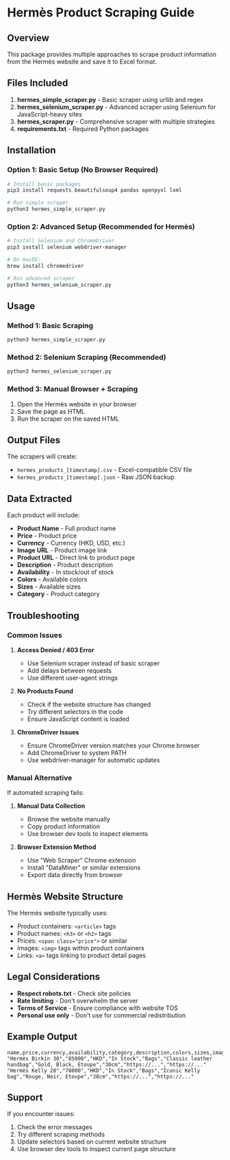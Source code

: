 # Hermès Product Scraping Guide

## Overview
This package provides multiple approaches to scrape product information from the Hermès website and save it to Excel format.

## Files Included

1. **hermes_simple_scraper.py** - Basic scraper using urllib and regex
2. **hermes_selenium_scraper.py** - Advanced scraper using Selenium for JavaScript-heavy sites
3. **hermes_scraper.py** - Comprehensive scraper with multiple strategies
4. **requirements.txt** - Required Python packages

## Installation

### Option 1: Basic Setup (No Browser Required)
```bash
# Install basic packages
pip3 install requests beautifulsoup4 pandas openpyxl lxml

# Run simple scraper
python3 hermes_simple_scraper.py
```

### Option 2: Advanced Setup (Recommended for Hermès)
```bash
# Install Selenium and ChromeDriver
pip3 install selenium webdriver-manager

# On macOS:
brew install chromedriver

# Run advanced scraper
python3 hermes_selenium_scraper.py
```

## Usage

### Method 1: Basic Scraping
```bash
python3 hermes_simple_scraper.py
```

### Method 2: Selenium Scraping (Recommended)
```bash
python3 hermes_selenium_scraper.py
```

### Method 3: Manual Browser + Scraping
1. Open the Hermès website in your browser
2. Save the page as HTML
3. Run the scraper on the saved HTML

## Output Files

The scrapers will create:
- `hermes_products_[timestamp].csv` - Excel-compatible CSV file
- `hermes_products_[timestamp].json` - Raw JSON backup

## Data Extracted

Each product will include:
- **Product Name** - Full product name
- **Price** - Product price
- **Currency** - Currency (HKD, USD, etc.)
- **Image URL** - Product image link
- **Product URL** - Direct link to product page
- **Description** - Product description
- **Availability** - In stock/out of stock
- **Colors** - Available colors
- **Sizes** - Available sizes
- **Category** - Product category

## Troubleshooting

### Common Issues

1. **Access Denied / 403 Error**
   - Use Selenium scraper instead of basic scraper
   - Add delays between requests
   - Use different user-agent strings

2. **No Products Found**
   - Check if the website structure has changed
   - Try different selectors in the code
   - Ensure JavaScript content is loaded

3. **ChromeDriver Issues**
   - Ensure ChromeDriver version matches your Chrome browser
   - Add ChromeDriver to system PATH
   - Use webdriver-manager for automatic updates

### Manual Alternative

If automated scraping fails:

1. **Manual Data Collection**
   - Browse the website manually
   - Copy product information
   - Use browser dev tools to inspect elements

2. **Browser Extension Method**
   - Use "Web Scraper" Chrome extension
   - Install "DataMiner" or similar extensions
   - Export data directly from browser

## Hermès Website Structure

The Hermès website typically uses:
- Product containers: `<article>` tags
- Product names: `<h3>` or `<h2>` tags
- Prices: `<span class="price">` or similar
- Images: `<img>` tags within product containers
- Links: `<a>` tags linking to product detail pages

## Legal Considerations

- **Respect robots.txt** - Check site policies
- **Rate limiting** - Don't overwhelm the server
- **Terms of Service** - Ensure compliance with website TOS
- **Personal use only** - Don't use for commercial redistribution

## Example Output

```csv
name,price,currency,availability,category,description,colors,sizes,image_url,product_url
"Hermès Birkin 30","85000","HKD","In Stock","Bags","Classic leather handbag","Gold, Black, Etoupe","30cm","https://...","https://..."
"Hermès Kelly 28","78000","HKD","In Stock","Bags","Iconic Kelly bag","Rouge, Noir, Etoupe","28cm","https://...","https://..."
```

## Support

If you encounter issues:
1. Check the error messages
2. Try different scraping methods
3. Update selectors based on current website structure
4. Use browser dev tools to inspect current page structure